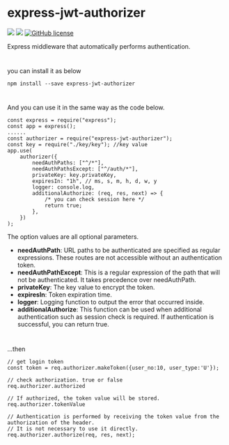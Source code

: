 # express-jwt-authorizer

![](https://img.shields.io/badge/language-Javascript-red) ![](https://img.shields.io/badge/version-0.4.0-brightgreen) [![GitHub license](https://img.shields.io/badge/license-MIT-blue.svg)](https://github.com/myyrakle/express-jwt-authorizer/blob/master/LICENSE)

Express middleware that automatically performs authentication.

#

you can install it as below

```
npm install --save express-jwt-authorizer
```

#

And you can use it in the same way as the code below.

```
const express = require("express");
const app = express();
......
const authorizer = require("express-jwt-authorizer");
const key = require("./key/key"); //key value
app.use(
    authorizer({
        needAuthPaths: ["^/*"],
        needAuthPathsExcept: ["^/auth/*"],
        privateKey: key.privateKey,
        expiresIn: "1h", // ms, s, m, h, d, w, y
        logger: console.log,
        additionalAuthorize: (req, res, next) => {
            /* you can check session here */
            return true;
        },
    })
);
```

The option values ​​are all optional parameters.

-   **needAuthPath**: URL paths to be authenticated are specified as regular expressions. These routes are not accessible without an authentication token.
-   **needAuthPathExcept**: This is a regular expression of the path that will not be authenticated. It takes precedence over needAuthPath.
-   **privateKey**: The key value to encrypt the token.
-   **expiresIn**: Token expiration time.
-   **logger**: Logging function to output the error that occurred inside.
-   **additionalAuthorize**: This function can be used when additional authentication such as session check is required. If authentication is successful, you can return true.

#

...then

```
// get login token
const token = req.authorizer.makeToken({user_no:10, user_type:'U'});
```

```
// check authorization. true or false
req.authorizer.authorized
```

```
// If authorized, the token value will be stored.
req.authorizer.tokenValue
```

```
// Authentication is performed by receiving the token value from the authorization of the header.
// It is not necessary to use it directly.
req.authorizer.authorize(req, res, next);
```
